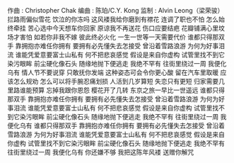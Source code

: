 作曲 : Christopher Chak
编曲 : 陈珀/C.Y. Kong
监制 : Alvin Leong（梁荣骏）
拦路雨偏似雪花
饮泣的你冻吗
这风褛我给你磨到有襟花
连调了职也不怕
怎么始终牵挂
苦心选中今天想车你回家
原谅我不再送花
伤口应要结疤
花瓣铺满心里坟场才害怕
如若你非我不嫁
彼此终必火化
一生一世等一天需要代价
谁都只得那双手
靠拥抱亦难任你拥有
要拥有必先懂失去怎接受
曾沿着雪路浪游
为何为好事泪流
谁能凭爱意要富士山私有
何不把悲哀感觉
假设是来自你虚构
试管里找不到它染污眼眸
前尘硬化像石头
随缘地抛下便逃走
我绝不罕有
往街里绕过一周
我便化乌有
情人节不要说穿
只敢抚你发端
这种姿态可会令你更心酸
留在汽车里取暖
应该怎么规劝
怎么可以将手腕忍痛划损
人活到几岁算短
失恋只有更短
归家需要几里路谁能预算
忘掉我跟你恩怨
樱花开了几转
东京之旅一早比一世遥远
谁都只得那双手
靠拥抱亦难任你拥有
要拥有必先懂失去怎接受
曾沿着雪路浪游
为何为好事泪流
谁能凭爱意要富士山私有
何不把悲哀感觉
假设是来自你虚构
试管里找不到它染污眼眸
前尘硬化像石头
随缘地抛下便逃走
我绝不罕有
往街里绕过一周
我便化乌有
谁都只得那双手
靠拥抱亦难任你拥有
要拥有必先懂失去怎接受
曾沿着雪路浪游
为何为好事泪流
谁能凭爱意要富士山私有
何不把悲哀感觉
假设是来自你虚构
试管里找不到它染污眼眸
前尘硬化像石头
随缘地抛下便逃走
我绝不罕有
往街里绕过一周
我便化乌有
你还嫌不够
我把这陈年风褛
送赠你解咒
